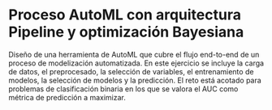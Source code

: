 # Proceso AutoML con arquitectura Pipeline y optimización Bayesiana
Diseño de una herramienta de AutoML que cubre el flujo end-to-end de un proceso de modelización automatizada. En este ejercicio se incluye la carga de datos, el preprocesado, la selección de variables, el entrenamiento de modelos, la selección de modelos y la predicción. El reto está acotado para problemas de clasificación binaria en los que se valora el AUC como métrica de predicción a maximizar.

